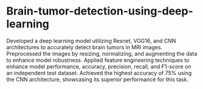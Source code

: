 # Brain-tumor-detection-using-deep-learning


Developed a deep learning model utilizing Resnet, VGG16, and CNN architectures to accurately detect brain tumors in MRI images.
Preprocessed the images by resizing, normalizing, and augmenting the data to enhance model robustness.
Applied feature engineering techniques to enhance model performance, accuracy, precision, recall, and F1-score on an independent test dataset.
Achieved the highest accuracy of 75% using the CNN architecture, showcasing its superior performance for this task.
